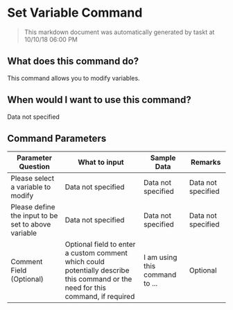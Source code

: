 <!--TITLE: Set Variable Command -->
<!-- SUBTITLE: a command in the Data Commands group -->
# Set Variable Command


> This markdown document was automatically generated by taskt at 10/10/18 06:00 PM


## What does this command do?
This command allows you to modify variables.


## When would I want to use this command?
Data not specified


## Command Parameters
| Parameter Question   	| What to input  	|  Sample Data 	| Remarks  	|
| ---                    | ---               | ---           | ---       |
|Please select a variable to modify|Data not specified|Data not specified|Data not specified|
|Please define the input to be set to above variable|Data not specified|Data not specified|Data not specified|
|Comment Field (Optional)|Optional field to enter a custom comment which could potentially describe this command or the need for this command, if required|I am using this command to ...|Optional|


